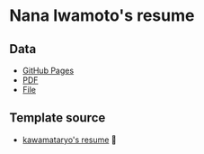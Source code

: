 # Nana Iwamoto's resume

## Data

- [GitHub Pages](https://Nunnally-Engr.github.io/resume/)  
- [PDF](https://github.com/Nunnally-Engr/resume/releases)  
- [File](https://github.com/Nunnally-Engr/resume/blob/master/docs/README.md)  

## Template source
- [kawamataryo's resume](https://github.com/kawamataryo/resume) 🙏
